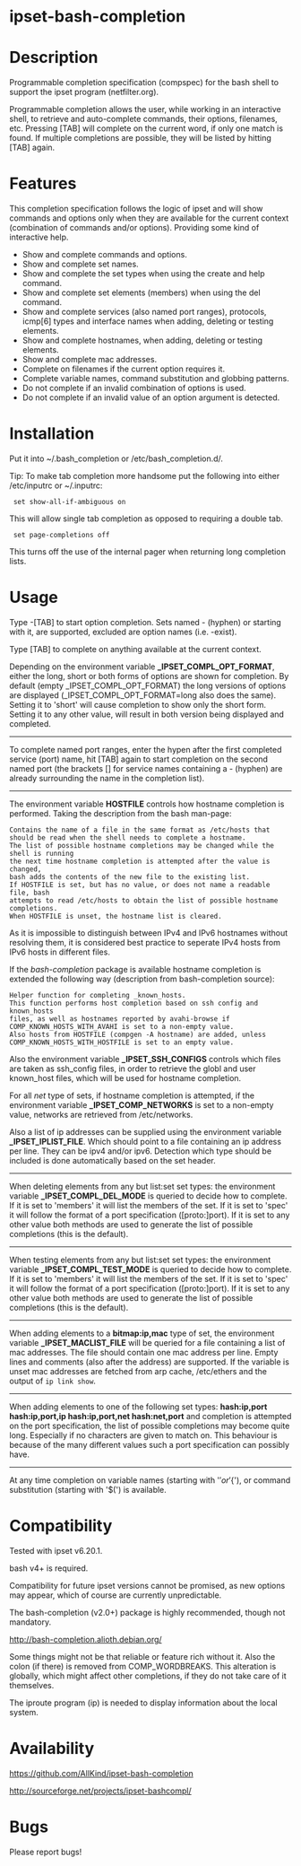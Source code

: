 ipset-bash-completion
=====================

Description
===========

Programmable completion specification (compspec) for the bash shell
to support the ipset program (netfilter.org).


Programmable completion allows the user, while working in an interactive shell,
to retrieve and auto-complete commands, their options, filenames, etc.
Pressing [TAB] will complete on the current word, if only one match is found.
If multiple completions are possible, they will be listed by hitting [TAB] again.


Features
========

This completion specification follows the logic of ipset and
 will show commands and options only when they are available for the current context
(combination of commands and/or options).
Providing some kind of interactive help.

- Show and complete commands and options.
- Show and complete set names.
- Show and complete the set types when using the create and help command.
- Show and complete set elements (members) when using the del command.
- Show and complete services (also named port ranges), protocols,
icmp[6] types and interface names when adding, deleting or testing elements.
- Show and complete hostnames, when adding, deleting or testing elements.
- Show and complete mac addresses.
- Complete on filenames if the current option requires it.
- Complete variable names, command substitution and globbing patterns.
- Do not complete if an invalid combination of options is used.
- Do not complete if an invalid value of an option argument is detected.


Installation
============

Put it into ~/.bash_completion or /etc/bash_completion.d/.

Tip:
To make tab completion more handsome put the following into either
/etc/inputrc or ~/.inputrc:

     set show-all-if-ambiguous on

This will allow single tab completion as opposed to requiring a double tab.

     set page-completions off

This turns off the use of the internal pager when returning long completion lists.


Usage
=====

Type -[TAB] to start option completion.
Sets named - (hyphen) or starting with it, are supported,
excluded are option names (i.e. -exist).

Type [TAB] to complete on anything available at the current context.

Depending on the environment variable **_IPSET_COMPL_OPT_FORMAT**,
either the long, short or both forms of options are shown for completion.
By default (empty _IPSET_COMPL_OPT_FORMAT) the long versions of options
are displayed (_IPSET_COMPL_OPT_FORMAT=long also does the same).
Setting it to 'short' will cause completion to show only the short form.
Setting it to any other value, will result in both version being displayed and completed.

---

To complete named port ranges, enter the hypen after the first completed service (port) name,
hit [TAB] again to start completion on the second named port (the brackets [] for service names
containing a - (hyphen) are already surrounding the name in the completion list).

---

The environment variable **HOSTFILE** controls how hostname completion is performed.
Taking the description from the bash man-page:

	Contains the name of a file in the same format as /etc/hosts that 
	should be read when the shell needs to complete a hostname.
	The list of possible hostname completions may be changed while the shell is running
	the next time hostname completion is attempted after the value is changed,
	bash adds the contents of the new file to the existing list.
	If HOSTFILE is set, but has no value, or does not name a readable file, bash
	attempts to read /etc/hosts to obtain the list of possible hostname completions.
	When HOSTFILE is unset, the hostname list is cleared.

As it is impossible to distinguish between IPv4 and IPv6 hostnames without resolving
them, it is considered best practice to seperate IPv4 hosts from IPv6 hosts
in different files.

If the *bash-completion* package is available hostname completion is extended
the following way (description from bash-completion source):

	Helper function for completing _known_hosts.
	This function performs host completion based on ssh config and known_hosts
	files, as well as hostnames reported by avahi-browse if
	COMP_KNOWN_HOSTS_WITH_AVAHI is set to a non-empty value.
	Also hosts from HOSTFILE (compgen -A hostname) are added, unless
	COMP_KNOWN_HOSTS_WITH_HOSTFILE is set to an empty value.


Also the environment variable **_IPSET_SSH_CONFIGS** controls which files are taken
as ssh_config files, in order to retrieve the globl and user known_host files,
which will be used for hostname completion.

For all *net* type of sets, if hostname completion is attempted,
if the environment variable **_IPSET_COMP_NETWORKS** is set to a non-empty value,
networks are retrieved from /etc/networks.

Also a list of ip addresses can be supplied using the environment variable
**_IPSET_IPLIST_FILE**. Which should point to a file containing an ip address per line.
They can be ipv4 and/or ipv6. Detection which type should be included
is done automatically based on the set header.

---

When deleting elements from any but list:set set types:
the environment variable **_IPSET_COMPL_DEL_MODE** is queried to decide how to complete.
If it is set to 'members' it will list the members of the set.
If it is set to 'spec' it will follow the format of a port specification ([proto:]port).
If it is set to any other value both methods are used to generate
the list of possible completions (this is the default).

---

When testing elements from any but list:set set types:
the environment variable **_IPSET_COMPL_TEST_MODE** is queried to decide how to complete.
If it is set to 'members' it will list the members of the set.
If it is set to 'spec' it will follow the format of a port specification ([proto:]port).
If it is set to any other value both methods are used to generate
the list of possible completions (this is the default).

---

When adding elements to a **bitmap:ip,mac** type of set,
the environment variable **_IPSET_MACLIST_FILE** will be queried
for a file containing a list of mac addresses.
The file should contain one mac address per line.
Empty lines and comments (also after the address) are supported.
If the variable is unset mac addresses are fetched from arp cache,
/etc/ethers and the output of `ip link show`.

---

When adding elements to one of the following set types:
**hash:ip,port hash:ip,port,ip hash:ip,port,net hash:net,port**
and completion is attempted on the port specification,
the list of possible completions may become quite long.
Especially if no characters are given to match on.
This behaviour is because of the many different
values such a port specification can possibly have.


---

At any time completion on variable names (starting with '$' or '${'),
or command substitution (starting with '$(') is available.



Compatibility
=============

Tested with ipset v6.20.1.

bash v4+ is required.

Compatibility for future ipset versions cannot be promised, as new options may appear, 
which of course are currently unpredictable.

The bash-completion (v2.0+) package is highly recommended, though not mandatory.

http://bash-completion.alioth.debian.org/

Some things might not be that reliable or feature rich without it.
Also the colon (if there) is removed from COMP_WORDBREAKS.
This alteration is globally, which might affect other completions,
if they do not take care of it themselves.

The iproute program (ip) is needed to display information about the local system.



Availability
============

https://github.com/AllKind/ipset-bash-completion

http://sourceforge.net/projects/ipset-bashcompl/



Bugs
============

Please report bugs!



